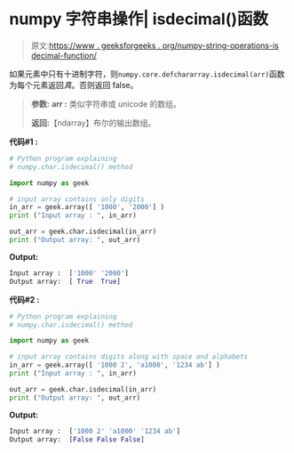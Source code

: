 # numpy 字符串操作| isdecimal()函数

> 原文:[https://www . geeksforgeeks . org/numpy-string-operations-is decimal-function/](https://www.geeksforgeeks.org/numpy-string-operations-isdecimal-function/)

如果元素中只有十进制字符，则`numpy.core.defchararray.isdecimal(arr)`函数为每个元素返回*真*。否则返回 false。

> **参数:**
> **arr :** 类似字符串或 unicode 的数组。
> 
> **返回:**【ndarray】布尔的输出数组。

**代码#1 :**

```py
# Python program explaining
# numpy.char.isdecimal() method 

import numpy as geek

# input array contains only digits
in_arr = geek.array([ '1000', '2000'] )
print ("Input array : ", in_arr) 

out_arr = geek.char.isdecimal(in_arr)
print ("Output array: ", out_arr)
```

**Output:**

```py
Input array :  ['1000' '2000']
Output array:  [ True  True]

```

**代码#2 :**

```py
# Python program explaining
# numpy.char.isdecimal() method 

import numpy as geek

# input array contains digits along with space and alphabets
in_arr = geek.array([ '1000 2', 'a1000', '1234 ab'] )
print ("Input array : ", in_arr) 

out_arr = geek.char.isdecimal(in_arr)
print ("Output array: ", out_arr)
```

**Output:**

```py
Input array :  ['1000 2' 'a1000' '1234 ab']
Output array:  [False False False]

```